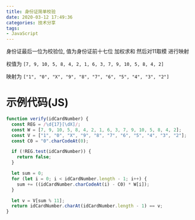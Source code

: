 ```yaml
---
title: 身份证简单校验
date: 2020-03-12 17:49:36
categories: 技术分享
tags:
- JavaScript
---
```




身份证最后一位为校验位, 值为身份证前十七位 加权求和 然后对11取模 进行映射

权值为 `[7, 9, 10, 5, 8, 4, 2, 1, 6, 3, 7, 9, 10, 5, 8, 4, 2]`

映射为 `["1", "0", "X", "9", "8", "7", "6", "5", "4", "3", "2"]`

# 示例代码(JS)
```js
function verify(idCardNumber) {
  const REG = /\d{17}[\dX]/;
  const W = [7, 9, 10, 5, 8, 4, 2, 1, 6, 3, 7, 9, 10, 5, 8, 4, 2];
  const V = ["1", "0", "X", "9", "8", "7", "6", "5", "4", "3", "2"];
  const C0 = "0".charCodeAt(0);

  if (!REG.test(idCardNumber)) {
    return false;
  }

  let sum = 0;
  for (let i = 0; i < idCardNumber.length - 1; i++) {
    sum += ((idCardNumber.charCodeAt(i) - C0) * W[i]);
  }

  let v = V[sum % 11];
  return idCardNumber.charAt(idCardNumber.length - 1) == v;
}
```
